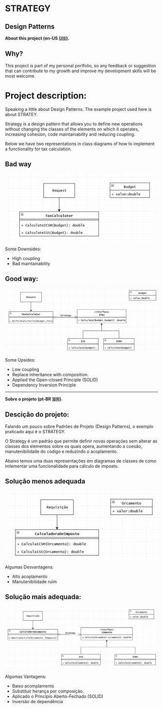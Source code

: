 # STRATEGY
## Design Patterns 

**About this project (en-US 🇺🇸).**

## Why?

This project is part of my personal portfolio, so any feedback or suggestion that can contribute to my growth and improve my development skills will be most welcome.

# Project description:

Speaking a little about Design Patterns. The example project used here is about STRATEY.

Strategy is a design pattern that allows you to define new operations without changing the classes of the elements on which it operates, increasing cohesion, code maintainability and reducing coupling.

Below we have two representations in class diagrams of how to implement a functionality for tax calculation.

## Bad way

![Preview-Screens](ImageAsset/BadWayEn.png)

Some Downsides:
- High coupling
- Bad maintainability

## Good way:

![Preview-Screens](ImageAsset/GoodWayEn.png)

Some Upsides:

- Low coupling
- Replace inheritance with composition.
- Applied the Open-closed Principle (SOLID)
- Dependency Inversion Principle

--------------------------------------------------------------------------------------------------------------------------------------------------------------------------------
**Sobre o projeto (pt-BR 🇧🇷).**

## Descição do projeto:

Falando um pouco sobre Padrões de Projeto (Design Patterns), o exemplo praticado aqui é o STRATEGY.

O Strategy é um padrão que permite definir novas operações sem alterar as classes dos elementos sobre os quais opera, aumentando a coesão, manutenibilidade do código e reduzindo o acoplamento.

Abaixo temos uma duas representações em diagramas de classes de como imlementar uma funcionalidade para cálculo de imposto.

## Solução menos adequada

![Preview-Screens](ImageAsset/BadWayBr.png)

Algumas Desvantagens:
- Alto acoplamento
- Manutenibilidade ruim

## Solução mais adequada:

![Preview-Screens](ImageAsset/GoodWayBr.png)

Algumas Vantagens:

- Baixo acomplamento
- Substituir herança por composição.
- Aplicado o Princípio Aberto-Fechado (SOLID)
- Inversão de dependência
